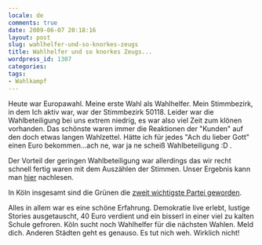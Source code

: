 ```yaml
---
locale: de
comments: true
date: 2009-06-07 20:18:16
layout: post
slug: wahlhelfer-und-so-knorkes-zeugs
title: Wahlhelfer und so knorkes Zeugs...
wordpress_id: 1307
categories:
tags:
- Wahlkampf
---
```


Heute war Europawahl. Meine erste Wahl als Wahlhelfer. Mein Stimmbezirk, in dem
Ich aktiv war, war der Stimmbezirk 50118. Leider war die Wahlbeteiligung bei
uns extrem niedrig, es war also viel Zeit zum klönen vorhanden. Das schönste
waren immer die Reaktionen der "Kunden" auf den doch etwas langen Wahlzettel.
Hätte ich für jedes "Ach du lieber Gott" einen Euro bekommen...ach ne, war ja
ne scheiß Wahlbeteiligung :D .

Der Vorteil der geringen Wahlbeteiligung war allerdings das wir recht schnell
fertig waren mit dem Auszählen der Stimmen. Unser Ergebnis kann man
[hier](http://wahlen.stadt-koeln.de/europawahl/2009/wahlpraesentation/index.html?ansicht=0&art=193&typ=9&id=762&g=1&sb=16&st=55)
nachlesen.

In Köln insgesamt sind die Grünen die [zweit wichtigste Partei geworden](http://wahlen.stadt-koeln.de/europawahl/2009/wahlpraesentation/index.html?ansicht=0&art=193&typ=2&id=1&stimme=2&g=1).

Alles in allem war es eine schöne Erfahrung. Demokratie live erlebt, lustige
Stories ausgetauscht, 40 Euro verdient und ein bisserl in einer viel zu kalten
Schule gefroren. Köln sucht noch Wahlhelfer für die nächsten Wahlen. Meld dich.
Anderen Städten geht es genauso. Es tut nich weh. Wirklich nicht!
